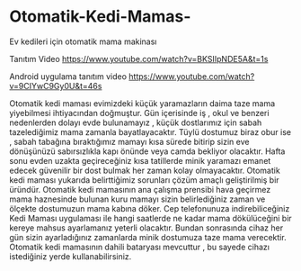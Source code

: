 # Otomatik-Kedi-Mamas-
Ev kedileri için otomatik mama makinası

Tanıtım Video   https://www.youtube.com/watch?v=BKSIIpNDE5A&t=1s

Android uygulama tanıtım video  https://www.youtube.com/watch?v=9CIYwC9Gy0U&t=46s

Otomatik kedi maması evimizdeki küçük yaramazların daima taze mama yiyebilmesi ihtiyacından doğmuştur. 
Gün içerisinde iş , okul ve benzeri nedenlerden dolayı evde bulunamayız , küçük dostlarımız için sabah tazelediğimiz mama zamanla bayatlayacaktır. 
Tüylü dostumuz biraz obur ise , sabah tabağına bıraktığımız mamayı kısa sürede bitirip sizin eve dönüşünüzü sabırsızlıkla kapı önünde veya camda bekliyor olacaktır. 
Hafta sonu evden uzakta geçireceğiniz kısa tatillerde minik yaramazı emanet edecek güvenilir bir dost bulmak her zaman kolay olmayacaktır.
Otomatik kedi maması yukarıda belirttiğimiz sorunları çözüm amaçlı geliştirilmiş bir üründür.
Otomatik kedi mamasının ana çalışma prensibi hava geçirmez mama haznesinde bulunan kuru mamayı sizin belirlediğiniz zaman ve ölçekte dostumuzun mama kabına döker.
Cep telefonunuza indirebiliceğiniz Kedi Maması uygulaması ile hangi saatlerde ne kadar mama dökülüceğini bir kereye mahsus ayarlamanız yeterli olacaktır. 
Bundan sonrasında cihaz her gün sizin ayarladığınız zamanlarda minik dostumuza taze mama verecektir.
Otomatik kedi mamasının dahili bataryası mevcuttur , bu sayede cihazı istediğiniz yerde kullanabilirsiniz. 


